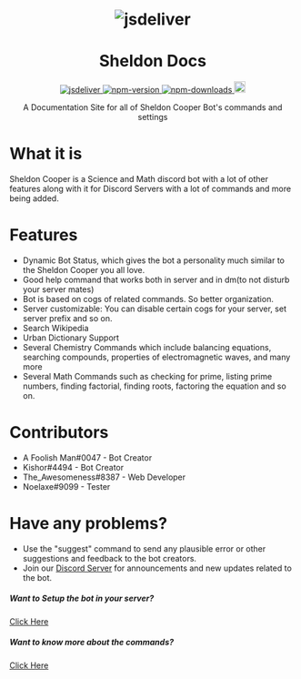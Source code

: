 <h1 align="center">
    <img src="./sh.png" alt="jsdeliver"> 
</h1>
<h1 align="center">Sheldon Docs</h1>

<p align="center">
    <a href="https://www.jsdelivr.com/package/npm/docsify-darklight-theme">
        <img src="https://img.shields.io/badge/version-0.4-green" alt="jsdeliver">
    </a>
    <a href="https://badge.fury.io/js/docsify-darklight-theme">
        <img src="https://img.shields.io/badge/python-3.8.8-blue" alt="npm-version">
    </a>
    <a href="https://badge.fury.io/js/docsify-darklight-theme">
        <img src="https://img.shields.io/badge/discord.py-1.7.2-blue" alt="npm-downloads">
    </a>
    <a href="https://badge.fury.io/gh/boopathikumar018%2Fdocsify-darklight-theme">
        <img src="https://img.shields.io/badge/build%20status-gamma-red" alt="GitHub version" height="20">
    </a>
</p>


<p align="center">A Documentation Site for all of Sheldon Cooper Bot's commands and settings</p>

# What it is
Sheldon Cooper is a Science and Math discord bot with a lot of other features along with it for Discord Servers with a lot of commands and more being added.


# Features
- Dynamic Bot Status, which gives the bot a personality much similar to the Sheldon Cooper you all love.
- Good help command that works both in server and in dm(to not disturb your server mates)
- Bot is based on cogs of related commands. So better organization.
- Server customizable: You can disable certain cogs for your server, set server prefix and so on.
- Search Wikipedia
- Urban Dictionary Support
- Several Chemistry Commands which include balancing equations, searching compounds, properties of electromagnetic waves, and many more
- Several Math Commands such as checking for prime, listing prime numbers, finding factorial, finding roots, factoring the equation and so on.

# Contributors
- A Foolish Man#0047 - Bot Creator
- Kishor#4494 - Bot Creator
- The_Awesomeness#8387 - Web Developer
- Noelaxe#9099 - Tester

# Have any problems?
- Use the "suggest" command to send any plausible error or other suggestions and feedback to the bot creators.
- Join our [Discord Server](https://discord.gg/DEAevXRduJ) for announcements and new updates related to the bot.


##### Want to Setup the bot in your server?
[Click Here](invitation.md)

##### Want to know more about the commands?
[Click Here](showcase.md)